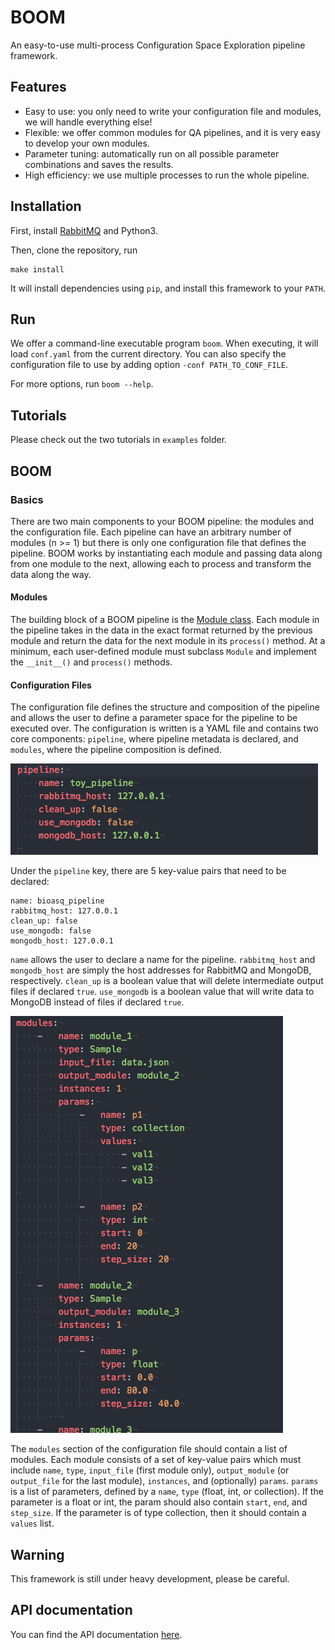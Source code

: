 # BOOM
An easy-to-use multi-process Configuration Space Exploration pipeline framework.

## Features
- Easy to use: you only need to write your configuration file and modules, we will handle everything else!
- Flexible: we offer common modules for QA pipelines, and it is very easy to develop your own modules.
- Parameter tuning: automatically run on all possible parameter combinations and saves the results.
- High efficiency: we use multiple processes to run the whole pipeline.

## Installation
First, install [RabbitMQ](https://www.rabbitmq.com/download.html) and Python3.

Then, clone the repository, run

	make install

It will install dependencies using `pip`, and install this framework to your `PATH`.

## Run
We offer a command-line executable program `boom`.
When executing, it will load `conf.yaml` from the current directory.
You can also specify the configuration file to use by adding option `-conf PATH_TO_CONF_FILE`.

For more options, run `boom --help`.

## Tutorials
Please check out the two tutorials in `examples` folder.

## BOOM

### Basics
There are two main components to your BOOM pipeline: the modules and the configuration file. Each pipeline can have an arbitrary number of modules (n >= 1) but there is only one configuration file that defines the pipeline. BOOM works by instantiating each module and passing data along from one module to the next, allowing each to process and transform the data along the way.

#### Modules
The building block of a BOOM pipeline is the [Module class](https://bioasq.boyue.li/classsrc_1_1modules_1_1module_1_1_module.html). Each module in the pipeline takes in the data in the exact format returned by the previous module and return the data for the next module in its `process()` method. At a minimum, each user-defined module must subclass `Module` and implement the `__init__()` and `process()` methods.

#### Configuration Files
The configuration file defines the structure and composition of the pipeline and allows the user to define a parameter space for the pipeline to be executed over. The configuration is written is a YAML file and contains two core components: `pipeline`, where pipeline metadata is declared, and `modules`, where the pipeline composition is defined.

![YAML Pipeline Declaration](/images/toy_yaml_pipeline.png)

Under the `pipeline` key, there are 5 key-value pairs that need to be declared:

    name: bioasq_pipeline
    rabbitmq_host: 127.0.0.1
    clean_up: false
    use_mongodb: false
    mongodb_host: 127.0.0.1

`name` allows the user to declare a name for the pipeline. `rabbitmq_host` and `mongodb_host` are simply the host addresses for RabbitMQ and MongoDB, respectively. `clean_up` is a boolean value that will delete intermediate output files if declared `true`. `use_mongodb` is a boolean value that will write data to MongoDB instead of files if declared `true`.

![Toy conf.yaml](/images/toy_conf.png)

The `modules` section of the configuration file should contain a list of modules. Each module consists of a set of key-value pairs which  must include `name`, `type`, `input_file` (first module only), `output_module` (or `output_file` for the last module), `instances`, and (optionally) `params`. `params` is a list of parameters, defined by a `name`, `type` (float, int, or collection). If the parameter is a float or int, the param should also contain `start`, `end`, and `step_size`. If the parameter is of type collection, then it should contain a `values` list.

## Warning
This framework is still under heavy development,
please be careful.

## API documentation
You can find the API documentation [here](https://boom.boyue.li).
